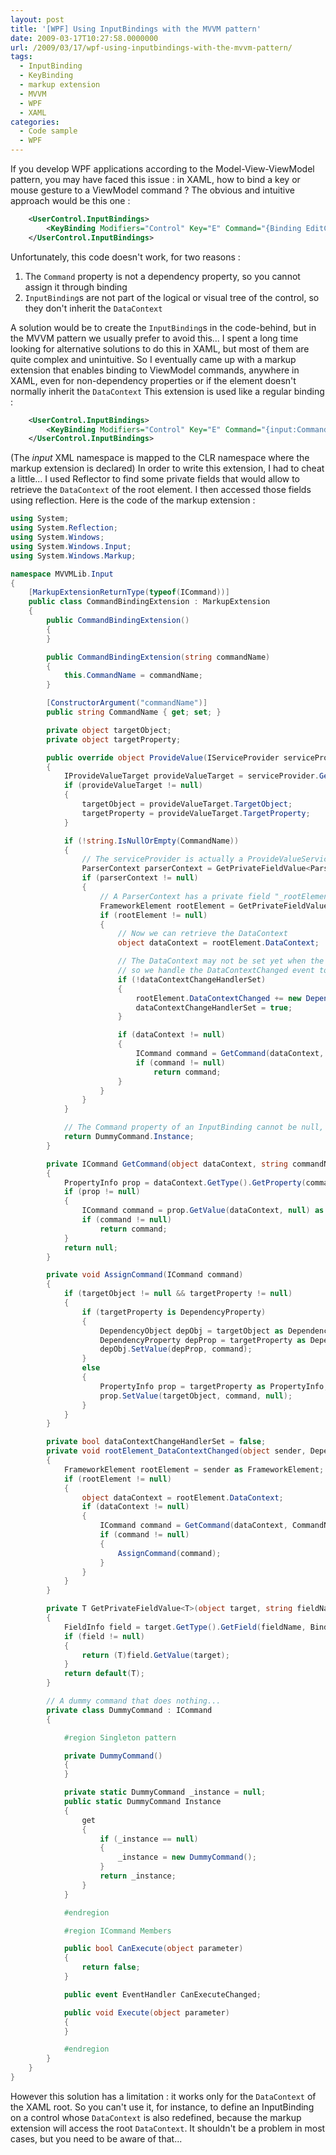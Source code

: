```yaml
---
layout: post
title: '[WPF] Using InputBindings with the MVVM pattern'
date: 2009-03-17T10:27:58.0000000
url: /2009/03/17/wpf-using-inputbindings-with-the-mvvm-pattern/
tags:
  - InputBinding
  - KeyBinding
  - markup extension
  - MVVM
  - WPF
  - XAML
categories:
  - Code sample
  - WPF
---
```


If you develop WPF applications according to the Model-View-ViewModel pattern, you may have faced this issue : in XAML, how to bind a key or mouse gesture to a ViewModel command ? The obvious and intuitive approach would be this one :  
```xml
    <UserControl.InputBindings>
        <KeyBinding Modifiers="Control" Key="E" Command="{Binding EditCommand}"/>
    </UserControl.InputBindings>
```
  Unfortunately, this code doesn't work, for two reasons : 
1. The `Command` property is not a dependency property, so you cannot assign it through binding
2. `InputBinding`s are not part of the logical or visual tree of the control, so they don't inherit the `DataContext`

  A solution would be to create the `InputBinding`s in the code-behind, but in the MVVM pattern we usually prefer to avoid this... I spent a long time looking for alternative solutions to do this in XAML, but most of them are quite complex and unintuitive. So I eventually came up with a markup extension that enables binding to ViewModel commands, anywhere in XAML, even for non-dependency properties or if the element doesn't normally inherit the `DataContext`  This extension is used like a regular binding :  
```xml
    <UserControl.InputBindings>
        <KeyBinding Modifiers="Control" Key="E" Command="{input:CommandBinding EditCommand}"/>
    </UserControl.InputBindings>
```
  (The *input* XML namespace is mapped to the CLR namespace where the markup extension is declared)  In order to write this extension, I had to cheat a little... I used Reflector to find some private fields that would allow to retrieve the `DataContext` of the root element. I then accessed those fields using reflection.  Here is the code of the markup extension :  
```csharp
using System;
using System.Reflection;
using System.Windows;
using System.Windows.Input;
using System.Windows.Markup;

namespace MVVMLib.Input
{
    [MarkupExtensionReturnType(typeof(ICommand))]
    public class CommandBindingExtension : MarkupExtension
    {
        public CommandBindingExtension()
        {
        }

        public CommandBindingExtension(string commandName)
        {
            this.CommandName = commandName;
        }

        [ConstructorArgument("commandName")]
        public string CommandName { get; set; }

        private object targetObject;
        private object targetProperty;

        public override object ProvideValue(IServiceProvider serviceProvider)
        {
            IProvideValueTarget provideValueTarget = serviceProvider.GetService(typeof(IProvideValueTarget)) as IProvideValueTarget;
            if (provideValueTarget != null)
            {
                targetObject = provideValueTarget.TargetObject;
                targetProperty = provideValueTarget.TargetProperty;
            }

            if (!string.IsNullOrEmpty(CommandName))
            {
                // The serviceProvider is actually a ProvideValueServiceProvider, which has a private field "_context" of type ParserContext
                ParserContext parserContext = GetPrivateFieldValue<ParserContext>(serviceProvider, "_context");
                if (parserContext != null)
                {
                    // A ParserContext has a private field "_rootElement", which returns the root element of the XAML file
                    FrameworkElement rootElement = GetPrivateFieldValue<FrameworkElement>(parserContext, "_rootElement");
                    if (rootElement != null)
                    {
                        // Now we can retrieve the DataContext
                        object dataContext = rootElement.DataContext;

                        // The DataContext may not be set yet when the FrameworkElement is first created, and it may change afterwards,
                        // so we handle the DataContextChanged event to update the Command when needed
                        if (!dataContextChangeHandlerSet)
                        {
                            rootElement.DataContextChanged += new DependencyPropertyChangedEventHandler(rootElement_DataContextChanged);
                            dataContextChangeHandlerSet = true;
                        }

                        if (dataContext != null)
                        {
                            ICommand command = GetCommand(dataContext, CommandName);
                            if (command != null)
                                return command;
                        }
                    }
                }
            }

            // The Command property of an InputBinding cannot be null, so we return a dummy extension instead
            return DummyCommand.Instance;
        }

        private ICommand GetCommand(object dataContext, string commandName)
        {
            PropertyInfo prop = dataContext.GetType().GetProperty(commandName);
            if (prop != null)
            {
                ICommand command = prop.GetValue(dataContext, null) as ICommand;
                if (command != null)
                    return command;
            }
            return null;
        }

        private void AssignCommand(ICommand command)
        {
            if (targetObject != null && targetProperty != null)
            {
                if (targetProperty is DependencyProperty)
                {
                    DependencyObject depObj = targetObject as DependencyObject;
                    DependencyProperty depProp = targetProperty as DependencyProperty;
                    depObj.SetValue(depProp, command);
                }
                else
                {
                    PropertyInfo prop = targetProperty as PropertyInfo;
                    prop.SetValue(targetObject, command, null);
                }
            }
        }

        private bool dataContextChangeHandlerSet = false;
        private void rootElement_DataContextChanged(object sender, DependencyPropertyChangedEventArgs e)
        {
            FrameworkElement rootElement = sender as FrameworkElement;
            if (rootElement != null)
            {
                object dataContext = rootElement.DataContext;
                if (dataContext != null)
                {
                    ICommand command = GetCommand(dataContext, CommandName);
                    if (command != null)
                    {
                        AssignCommand(command);
                    }
                }
            }
        }

        private T GetPrivateFieldValue<T>(object target, string fieldName)
        {
            FieldInfo field = target.GetType().GetField(fieldName, BindingFlags.Instance | BindingFlags.NonPublic);
            if (field != null)
            {
                return (T)field.GetValue(target);
            }
            return default(T);
        }

        // A dummy command that does nothing...
        private class DummyCommand : ICommand
        {

            #region Singleton pattern

            private DummyCommand()
            {
            }

            private static DummyCommand _instance = null;
            public static DummyCommand Instance
            {
                get
                {
                    if (_instance == null)
                    {
                        _instance = new DummyCommand();
                    }
                    return _instance;
                }
            }

            #endregion

            #region ICommand Members

            public bool CanExecute(object parameter)
            {
                return false;
            }

            public event EventHandler CanExecuteChanged;

            public void Execute(object parameter)
            {
            }

            #endregion
        }
    }
}
```
  However this solution has a limitation : it works only for the `DataContext` of the XAML root. So you can't use it, for instance, to define an InputBinding on a control whose `DataContext` is also redefined, because the markup extension will access the root `DataContext`. It shouldn't be a problem in most cases, but you need to be aware of that...

